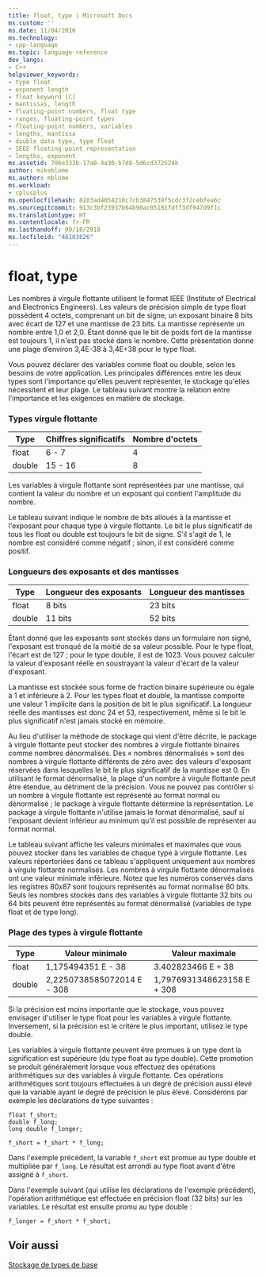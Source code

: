 ```yaml
---
title: float, type | Microsoft Docs
ms.custom: ''
ms.date: 11/04/2016
ms.technology:
- cpp-language
ms.topic: language-reference
dev_langs:
- C++
helpviewer_keywords:
- type float
- exponent length
- float keyword [C]
- mantissas, length
- floating-point numbers, float type
- ranges, floating-point types
- floating-point numbers, variables
- lengths, mantissa
- double data type, type float
- IEEE floating-point representation
- lengths, exponent
ms.assetid: 706e332b-17a0-4a30-b7d8-5d6cd372524b
author: mikeblome
ms.author: mblome
ms.workload:
- cplusplus
ms.openlocfilehash: 8103ad4054210c7cb3847539f5cdc3f2cebfea6c
ms.sourcegitcommit: 913c3bf23937b64b90ac05181fdff3df947d9f1c
ms.translationtype: HT
ms.contentlocale: fr-FR
ms.lasthandoff: 09/18/2018
ms.locfileid: "46103826"
---
```

# <a name="type-float"></a>float, type

Les nombres à virgule flottante utilisent le format IEEE (Institute of Electrical and Electronics Engineers). Les valeurs de précision simple de type float possèdent 4 octets, comprenant un bit de signe, un exposant binaire 8 bits avec écart de 127 et une mantisse de 23 bits. La mantisse représente un nombre entre 1,0 et 2,0. Étant donné que le bit de poids fort de la mantisse est toujours 1, il n'est pas stocké dans le nombre. Cette présentation donne une plage d’environ 3,4E-38 à 3,4E+38 pour le type float.

Vous pouvez déclarer des variables comme float ou double, selon les besoins de votre application. Les principales différences entre les deux types sont l'importance qu'elles peuvent représenter, le stockage qu'elles nécessitent et leur plage. Le tableau suivant montre la relation entre l'importance et les exigences en matière de stockage.

### <a name="floating-point-types"></a>Types virgule flottante

|Type|Chiffres significatifs|Nombre d'octets|
|----------|------------------------|---------------------|
|float|6 - 7|4|
|double|15 - 16|8|

Les variables à virgule flottante sont représentées par une mantisse, qui contient la valeur du nombre et un exposant qui contient l'amplitude du nombre.

Le tableau suivant indique le nombre de bits alloués à la mantisse et l'exposant pour chaque type à virgule flottante. Le bit le plus significatif de tous les float ou double est toujours le bit de signe. S'il s'agit de 1, le nombre est considéré comme négatif ; sinon, il est considéré comme positif.

### <a name="lengths-of-exponents-and-mantissas"></a>Longueurs des exposants et des mantisses

|Type|Longueur des exposants|Longueur des mantisses|
|----------|---------------------|---------------------|
|float|8 bits|23 bits|
|double|11 bits|52 bits|

Étant donné que les exposants sont stockés dans un formulaire non signé, l'exposant est tronqué de la moitié de sa valeur possible. Pour le type float, l'écart est de 127 ; pour le type double, il est de 1023. Vous pouvez calculer la valeur d'exposant réelle en soustrayant la valeur d'écart de la valeur d'exposant.

La mantisse est stockée sous forme de fraction binaire supérieure ou égale à 1 et inférieure à 2. Pour les types float et double, la mantisse comporte une valeur 1 implicite dans la position de bit le plus significatif. La longueur réelle des mantisses est donc 24 et 53, respectivement, même si le bit le plus significatif n'est jamais stocké en mémoire.

Au lieu d'utiliser la méthode de stockage qui vient d'être décrite, le package à virgule flottante peut stocker des nombres à virgule flottante binaires comme nombres dénormalisés. Des « nombres dénormalisés » sont des nombres à virgule flottante différents de zéro avec des valeurs d'exposant réservées dans lesquelles le bit le plus significatif de la mantisse est 0. En utilisant le format dénormalisé, la plage d'un nombre à virgule flottante peut être étendue, au détriment de la précision. Vous ne pouvez pas contrôler si un nombre à virgule flottante est représenté au format normal ou dénormalisé ; le package à virgule flottante détermine la représentation. Le package à virgule flottante n'utilise jamais le format dénormalisé, sauf si l'exposant devient inférieur au minimum qu'il est possible de représenter au format normal.

Le tableau suivant affiche les valeurs minimales et maximales que vous pouvez stocker dans les variables de chaque type à virgule flottante. Les valeurs répertoriées dans ce tableau s'appliquent uniquement aux nombres à virgule flottante normalisés. Les nombres à virgule flottante dénormalisés ont une valeur minimale inférieure. Notez que les numéros conservés dans les registres 80*x*87 sont toujours représentés au format normalisé 80 bits. Seuls les nombres stockés dans des variables à virgule flottante 32 bits ou 64 bits peuvent être représentés au format dénormalisé (variables de type float et de type long).

### <a name="range-of-floating-point-types"></a>Plage des types à virgule flottante

|Type|Valeur minimale|Valeur maximale|
|----------|-------------------|-------------------|
|float|1,175494351 E - 38|3.402823466 E + 38|
|double|2,2250738585072014 E - 308|1,7976931348623158 E + 308|

Si la précision est moins importante que le stockage, vous pouvez envisager d'utiliser le type float pour les variables à virgule flottante. Inversement, si la précision est le critère le plus important, utilisez le type double.

Les variables à virgule flottante peuvent être promues à un type dont la signification est supérieure (du type float au type double). Cette promotion se produit généralement lorsque vous effectuez des opérations arithmétiques sur des variables à virgule flottante. Ces opérations arithmétiques sont toujours effectuées à un degré de précision aussi élevé que la variable ayant le degré de précision le plus élevé. Considérons par exemple les déclarations de type suivantes :

```
float f_short;
double f_long;
long double f_longer;

f_short = f_short * f_long;
```

Dans l'exemple précédent, la variable `f_short` est promue au type double et multipliée par `f_long`. Le résultat est arrondi au type float avant d'être assigné à `f_short`.

Dans l'exemple suivant (qui utilise les déclarations de l'exemple précédent), l'opération arithmétique est effectuée en précision float (32 bits) sur les variables. Le résultat est ensuite promu au type double :

```
f_longer = f_short * f_short;
```

## <a name="see-also"></a>Voir aussi

[Stockage de types de base](../c-language/storage-of-basic-types.md)